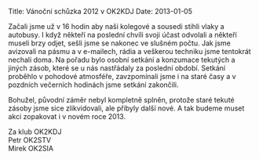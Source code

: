 Title: Vánoční schůzka 2012 v OK2KDJ
Date: 2013-01-05

Začali jsme už v 16 hodin aby naši kolegové a sousedi stihli vlaky a
autobusy. I když někteří na poslední chvíli svoji účast odvolali a
někteří museli brzy odjet, sešli jsme se nakonec ve slušném počtu.
Jak jsme avizovali na pásmu a v e-mailech, rádia a veškerou techniku
jsme tentokrát nechali doma. Na pořadu bylo osobní setkání a konzumace
tekutých a jiných zásob, které se u nás nastřádaly za poslední období.
Setkání proběhlo v pohodové atmosféře, zavzpomínali jsme i na staré časy
a v pozdních večerních hodinách jsme setkání zakončili.
 
Bohužel, původní záměr nebyl kompletně splněn, protože staré tekuté
zásoby jsme sice zlikvidovali, ale přibyly další nové. A tak budeme
muset akci zopakovat i v novém roce 2013.

Za klub OK2KDJ  
Petr OK2STV  
Mirek OK2SIA  
 
